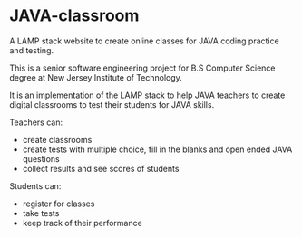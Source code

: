 # JAVA-classroom
A LAMP stack website to create online classes for JAVA coding practice and testing. 

This is a senior software engineering project for B.S Computer Science degree at New Jersey Institute of Technology. 

It is an implementation of the LAMP stack to help JAVA teachers to create digital classrooms to test their students for JAVA skills.

Teachers can:
  - create classrooms
  - create tests with multiple choice, fill in the blanks and open ended JAVA questions 
  - collect results and see scores of students
  
 Students can:
  - register for classes
  - take tests
  - keep track of their performance
